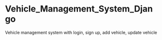 # Vehicle_Management_System_Django

Vehicle management system with login, sign up, add vehicle, update vehicle
